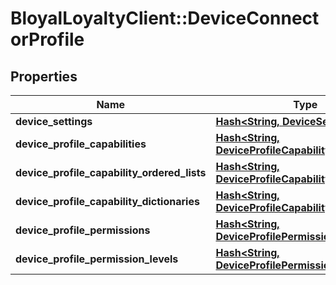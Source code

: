 # BloyalLoyaltyClient::DeviceConnectorProfile

## Properties
Name | Type | Description | Notes
------------ | ------------- | ------------- | -------------
**device_settings** | [**Hash&lt;String, DeviceSetting&gt;**](DeviceSetting.md) |  | [optional] 
**device_profile_capabilities** | [**Hash&lt;String, DeviceProfileCapability&gt;**](DeviceProfileCapability.md) |  | [optional] 
**device_profile_capability_ordered_lists** | [**Hash&lt;String, DeviceProfileCapabilityOrderedList&gt;**](DeviceProfileCapabilityOrderedList.md) |  | [optional] 
**device_profile_capability_dictionaries** | [**Hash&lt;String, DeviceProfileCapabilityDictionary&gt;**](DeviceProfileCapabilityDictionary.md) |  | [optional] 
**device_profile_permissions** | [**Hash&lt;String, DeviceProfilePermission&gt;**](DeviceProfilePermission.md) |  | [optional] 
**device_profile_permission_levels** | [**Hash&lt;String, DeviceProfilePermissionLevel&gt;**](DeviceProfilePermissionLevel.md) |  | [optional] 

